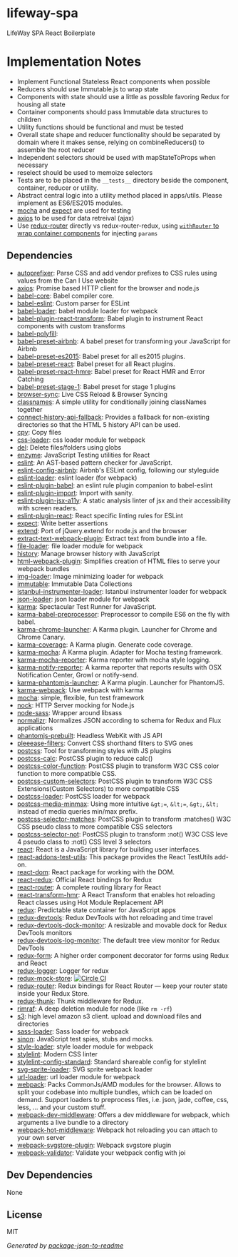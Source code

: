 # lifeway-spa 

LifeWay SPA React Boilerplate

# Implementation Notes

- Implement Functional Stateless React components when possible
- Reducers should use Immutable.js to wrap state
- Components with state should use a little as posslble favoring Redux for housing all state
- Container components should pass Immutable data structures to children
- Utility functions should be functional and must be tested
- Overall state shape and reducer functionality should be separated by domain where it makes sense, relying on combineReducers() to assemble the root reducer
- Independent selectors should be used with mapStateToProps when necessary
- reselect should be used to memoize selectors
- Tests are to be placed in the `__tests__` directory beside the component, container, reducer or utility.
- Abstract central logic into a utility method placed in apps/utils. Please implement as ES6/ES2015 modules.
- [mocha](https://github.com/mochajs/mocha) and [expect](https://github.com/mjackson/expect) are used for testing
- [axios](https://github.com/mzabriskie/axios) to be used for data retreival (ajax)
- Use [redux-router](https://github.com/acdlite/redux-router) directly vs redux-router-redux, using [`withRouter` to wrap container components](https://github.com/reactjs/react-router/blob/cbdc49442aba5cc6f225ff5546ac5f4a217fa4ec/upgrade-guides/v2.4.0.md#withrouter-hoc-higher-order-component) for injecting `params`

## Dependencies

- [autoprefixer](https://github.com/postcss/autoprefixer): Parse CSS and add vendor prefixes to CSS rules using values from the Can I Use website
- [axios](https://github.com/mzabriskie/axios): Promise based HTTP client for the browser and node.js
- [babel-core](https://github.com/babel/babel/tree/master/packages): Babel compiler core.
- [babel-eslint](https://github.com/babel/babel-eslint): Custom parser for ESLint
- [babel-loader](https://github.com/babel/babel-loader): babel module loader for webpack
- [babel-plugin-react-transform](https://github.com/gaearon/babel-plugin-react-transform): Babel plugin to instrument React components with custom transforms
- [babel-polyfill](https://github.com/babel/babel/tree/master/packages): 
- [babel-preset-airbnb](https://github.com/airbnb/babel-preset-airbnb): A babel preset for transforming your JavaScript for Airbnb
- [babel-preset-es2015](https://github.com/babel/babel/tree/master/packages): Babel preset for all es2015 plugins.
- [babel-preset-react](https://github.com/babel/babel/tree/master/packages): Babel preset for all React plugins.
- [babel-preset-react-hmre](https://github.com/danmartinez101/babel-preset-react-hmre): Babel preset for React HMR and Error Catching
- [babel-preset-stage-1](https://github.com/babel/babel/tree/master/packages): Babel preset for stage 1 plugins
- [browser-sync](https://github.com/browsersync/browser-sync): Live CSS Reload &amp; Browser Syncing
- [classnames](https://github.com/JedWatson/classnames): A simple utility for conditionally joining classNames together
- [connect-history-api-fallback](https://github.com/bripkens/connect-history-api-fallback): Provides a fallback for non-existing directories so that the HTML 5 history API can be used.
- [cpy](https://github.com/sindresorhus/cpy): Copy files
- [css-loader](https://github.com/webpack/css-loader): css loader module for webpack
- [del](https://github.com/sindresorhus/del): Delete files/folders using globs
- [enzyme](https://github.com/airbnb/enzyme): JavaScript Testing utilities for React
- [eslint](https://github.com/eslint/eslint): An AST-based pattern checker for JavaScript.
- [eslint-config-airbnb](https://github.com/airbnb/javascript): Airbnb&#39;s ESLint config, following our styleguide
- [eslint-loader](https://github.com/MoOx/eslint-loader): eslint loader (for webpack)
- [eslint-plugin-babel](https://github.com/babel/eslint-plugin-babel): an eslint rule plugin companion to babel-eslint
- [eslint-plugin-import](https://github.com/benmosher/eslint-plugin-import): Import with sanity.
- [eslint-plugin-jsx-a11y](https://github.com/evcohen/eslint-plugin-jsx-a11y): A static analysis linter of jsx and their accessibility with screen readers.
- [eslint-plugin-react](https://github.com/yannickcr/eslint-plugin-react): React specific linting rules for ESLint
- [expect](https://github.com/mjackson/expect): Write better assertions
- [extend](https://github.com/justmoon/node-extend): Port of jQuery.extend for node.js and the browser
- [extract-text-webpack-plugin](https://github.com/webpack/extract-text-webpack-plugin): Extract text from bundle into a file.
- [file-loader](https://github.com/webpack/file-loader): file loader module for webpack
- [history](https://github.com/mjackson/history): Manage browser history with JavaScript
- [html-webpack-plugin](https://github.com/ampedandwired/html-webpack-plugin): Simplifies creation of HTML files to serve your webpack bundles
- [img-loader](https://github.com/thetalecrafter/img-loader): Image minimizing loader for webpack
- [immutable](https://github.com/facebook/immutable-js): Immutable Data Collections
- [istanbul-instrumenter-loader](https://github.com/deepsweet/istanbul-instrumenter-loader): Istanbul instrumenter loader for webpack
- [json-loader](https://github.com/webpack/json-loader): json loader module for webpack
- [karma](https://github.com/karma-runner/karma): Spectacular Test Runner for JavaScript.
- [karma-babel-preprocessor](https://github.com/babel/karma-babel-preprocessor): Preprocessor to compile ES6 on the fly with babel.
- [karma-chrome-launcher](https://github.com/karma-runner/karma-chrome-launcher): A Karma plugin. Launcher for Chrome and Chrome Canary.
- [karma-coverage](https://github.com/karma-runner/karma-coverage): A Karma plugin. Generate code coverage.
- [karma-mocha](https://github.com/karma-runner/karma-mocha): A Karma plugin. Adapter for Mocha testing framework.
- [karma-mocha-reporter](https://github.com/litixsoft/karma-mocha-reporter): Karma reporter with mocha style logging.
- [karma-notify-reporter](https://github.com/jdcataldo/karma-notify-reporter): A karma reporter that reports results with OSX Notification Center, Growl or notify-send.
- [karma-phantomjs-launcher](https://github.com/karma-runner/karma-phantomjs-launcher): A Karma plugin. Launcher for PhantomJS.
- [karma-webpack](https://github.com/webpack/karma-webpack): Use webpack with karma
- [mocha](https://github.com/mochajs/mocha): simple, flexible, fun test framework
- [nock](https://github.com/node-nock/nock): HTTP Server mocking for Node.js
- [node-sass](https://github.com/sass/node-sass): Wrapper around libsass
- [normalizr](https://github.com/paularmstrong/normalizr): Normalizes JSON according to schema for Redux and Flux applications
- [phantomjs-prebuilt](https://github.com/Medium/phantomjs): Headless WebKit with JS API
- [pleeease-filters](https://github.com/iamvdo/pleeease-filters): Convert CSS shorthand filters to SVG ones
- [postcss](https://github.com/postcss/postcss): Tool for transforming styles with JS plugins
- [postcss-calc](https://github.com/postcss/postcss-calc): PostCSS plugin to reduce calc()
- [postcss-color-function](https://github.com/postcss/postcss-color-function): PostCSS plugin to transform W3C CSS color function to more compatible CSS.
- [postcss-custom-selectors](https://github.com/postcss/postcss-custom-selectors): PostCSS plugin to transform W3C CSS Extensions(Custom Selectors) to more compatible CSS
- [postcss-loader](https://github.com/postcss/postcss-loader): PostCSS loader for webpack
- [postcss-media-minmax](https://github.com/postcss/postcss-media-minmax): Using more intuitive `&gt;=`, `&lt;=`, `&gt;`, `&lt;` instead of media queries min/max prefix.
- [postcss-selector-matches](https://github.com/postcss/postcss-selector-matches): PostCSS plugin to transform :matches() W3C CSS pseudo class to more compatible CSS selectors
- [postcss-selector-not](https://github.com/postcss/postcss-selector-not): PostCSS plugin to transform :not() W3C CSS leve 4 pseudo class to :not() CSS level 3 selectors
- [react](https://github.com/facebook/react): React is a JavaScript library for building user interfaces.
- [react-addons-test-utils](https://github.com/facebook/react): This package provides the React TestUtils add-on.
- [react-dom](https://github.com/facebook/react): React package for working with the DOM.
- [react-redux](https://github.com/reactjs/react-redux): Official React bindings for Redux
- [react-router](https://github.com/reactjs/react-router): A complete routing library for React
- [react-transform-hmr](https://github.com/gaearon/react-transform-hmr): A React Transform that enables hot reloading React classes using Hot Module Replacement API
- [redux](https://github.com/reactjs/redux): Predictable state container for JavaScript apps
- [redux-devtools](https://github.com/gaearon/redux-devtools): Redux DevTools with hot reloading and time travel
- [redux-devtools-dock-monitor](https://github.com/gaearon/redux-devtools-dock-monitor): A resizable and movable dock for Redux DevTools monitors
- [redux-devtools-log-monitor](https://github.com/gaearon/redux-devtools-log-monitor): The default tree view monitor for Redux DevTools
- [redux-form](https://github.com/erikras/redux-form): A higher order component decorator for forms using Redux and React
- [redux-logger](https://github.com/fcomb/redux-logger): Logger for redux
- [redux-mock-store](https://github.com/arnaudbenard/redux-mock-store): [![Circle CI](https://circleci.com/gh/arnaudbenard/redux-mock-store/tree/master.svg?style=svg)](https://circleci.com/gh/arnaudbenard/redux-mock-store/tree/master)
- [redux-router](https://github.com/acdlite/redux-router): Redux bindings for React Router — keep your router state inside your Redux Store.
- [redux-thunk](https://github.com/gaearon/redux-thunk): Thunk middleware for Redux.
- [rimraf](https://github.com/isaacs/rimraf): A deep deletion module for node (like `rm -rf`)
- [s3](https://github.com/andrewrk/node-s3-client): high level amazon s3 client. upload and download files and directories
- [sass-loader](https://github.com/jtangelder/sass-loader): Sass loader for webpack
- [sinon](https://github.com/cjohansen/Sinon.JS): JavaScript test spies, stubs and mocks.
- [style-loader](https://github.com/webpack/style-loader): style loader module for webpack
- [stylelint](https://github.com/stylelint/stylelint): Modern CSS linter
- [stylelint-config-standard](https://github.com/stylelint/stylelint-config-standard): Standard shareable config for stylelint
- [svg-sprite-loader](https://github.com/kisenka/webpack-svg-sprite-loader): SVG sprite webpack loader
- [url-loader](https://github.com/webpack/url-loader): url loader module for webpack
- [webpack](https://github.com/webpack/webpack): Packs CommonJs/AMD modules for the browser. Allows to split your codebase into multiple bundles, which can be loaded on demand. Support loaders to preprocess files, i.e. json, jade, coffee, css, less, ... and your custom stuff.
- [webpack-dev-middleware](https://github.com/webpack/webpack-dev-middleware): Offers a dev middleware for webpack, which arguments a live bundle to a directory
- [webpack-hot-middleware](https://github.com/glenjamin/webpack-hot-middleware): Webpack hot reloading you can attach to your own server
- [webpack-svgstore-plugin](https://github.com/mrsum/webpack-svgstore-plugin): Webpack svgstore plugin
- [webpack-validator](https://github.com/js-dxtools/webpack-validator): Validate your webpack config with joi

## Dev Dependencies


None

## License

MIT

_Generated by [package-json-to-readme](https://github.com/zeke/package-json-to-readme)_

